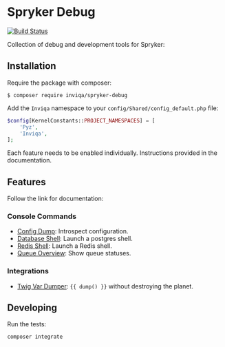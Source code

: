 Spryker Debug
=============

[![Build Status](https://travis-ci.org/inviqa/spryker-debug.svg?branch=master)](https://travis-ci.org/inviqa/spryker-debug)

Collection of debug and development tools for Spryker:

Installation
------------

Require the package with composer:

```
$ composer require inviqa/spryker-debug
```

Add the `Inviqa` namespace to your `config/Shared/config_default.php` file:

```php
$config[KernelConstants::PROJECT_NAMESPACES] = [
    'Pyz',
    'Inviqa',
];
```

Each feature needs to be enabled individually. Instructions provided in the
documentation.

Features
--------

Follow the link for documentation:

### Console Commands

- [Config Dump](doc/config_dump.md): Introspect configuration.
- [Database Shell](doc/database_shell.md): Launch a postgres shell.
- [Redis Shell](doc/redis_shell.md): Launch a Redis shell.
- [Queue Overview](doc/queue_overview.md): Show queue statuses.

### Integrations

- [Twig Var Dumper](doc/twig_var_dumper.md): `{{ dump() }}` without destroying the planet.

Developing
----------

Run the tests:

```
composer integrate
```
